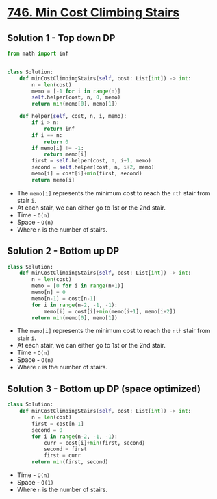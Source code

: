 # [746. Min Cost Climbing Stairs](https://leetcode.com/problems/min-cost-climbing-stairs/)

## Solution 1 - Top down DP

```py
from math import inf


class Solution:
    def minCostClimbingStairs(self, cost: List[int]) -> int:
        n = len(cost)
        memo = [-1 for i in range(n)]
        self.helper(cost, n, 0, memo)
        return min(memo[0], memo[1])

    def helper(self, cost, n, i, memo):
        if i > n:
            return inf
        if i == n:
            return 0
        if memo[i] != -1:
            return memo[i]
        first = self.helper(cost, n, i+1, memo)
        second = self.helper(cost, n, i+2, memo)
        memo[i] = cost[i]+min(first, second)
        return memo[i]
```

- The `memo[i]` represents the minimum cost to reach the `nth` stair from stair `i`.
- At each stair, we can either go to 1st or the 2nd stair.
- Time - `O(n)`
- Space - `O(n)`
- Where `n` is the number of stairs.

## Solution 2 - Bottom up DP

```py
class Solution:
    def minCostClimbingStairs(self, cost: List[int]) -> int:
        n = len(cost)
        memo = [0 for i in range(n+1)]
        memo[n] = 0
        memo[n-1] = cost[n-1]
        for i in range(n-2, -1, -1):
            memo[i] = cost[i]+min(memo[i+1], memo[i+2])
        return min(memo[0], memo[1])
```

- The `memo[i]` represents the minimum cost to reach the `nth` stair from stair `i`.
- At each stair, we can either go to 1st or the 2nd stair.
- Time - `O(n)`
- Space - `O(n)`
- Where `n` is the number of stairs.

## Solution 3 - Bottom up DP (space optimized)

```py
class Solution:
    def minCostClimbingStairs(self, cost: List[int]) -> int:
        n = len(cost)
        first = cost[n-1]
        second = 0
        for i in range(n-2, -1, -1):
            curr = cost[i]+min(first, second)
            second = first
            first = curr
        return min(first, second)
```

- Time - `O(n)`
- Space - `O(1)`
- Where `n` is the number of stairs.
  